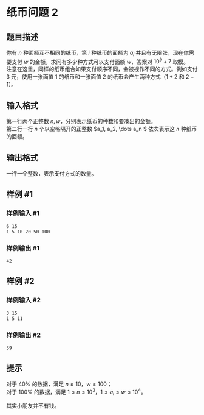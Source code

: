 # 纸币问题 2

## 题目描述

你有 $n$ 种面额互不相同的纸币，第 $i$ 种纸币的面额为 $a_i$ 并且有无限张，现在你需要支付 $w$ 的金额，求问有多少种方式可以支付面额 $w$，答案对 $10^9+7$ 取模。  
注意在这里，同样的纸币组合如果支付顺序不同，会被视作不同的方式。例如支付 $3$ 元，使用一张面值 $1$ 的纸币和一张面值 $2$ 的纸币会产生两种方式（$1+2$ 和 $2+1$）。

## 输入格式

第一行两个正整数 $n,w$，分别表示纸币的种数和要凑出的金额。  
第二行一行 $n$ 个以空格隔开的正整数 $a_1, a_2, \dots a_n $ 依次表示这 $n$ 种纸币的面额。

## 输出格式

一行一个整数，表示支付方式的数量。

## 样例 #1

### 样例输入 #1
```
6 15
1 5 10 20 50 100
```

### 样例输出 #1

```
42
```

## 样例 #2

### 样例输入 #2
```
3 15
1 5 11
```

### 样例输出 #2

```
39
```

## 提示

对于 $40\%$ 的数据，满足 $n\le 10$，$w\le 100$；  
对于 $100\%$ 的数据，满足 $1\le n\le 10^3$，$1\le a_i \le  w\le 10^4$。  

其实小朋友并不有钱。
